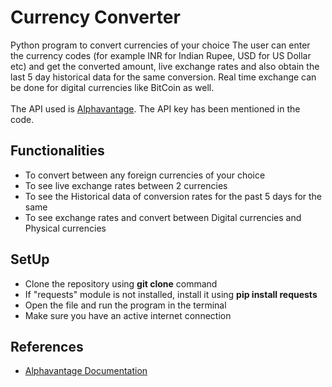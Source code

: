 # Currency Converter
Python program to convert currencies of your choice
The user can enter the currency codes (for example INR for Indian Rupee, USD for US Dollar etc) and get the converted amount, live exchange rates and also obtain the last 5 day historical data for the same conversion. Real time exchange can be done for digital currencies like BitCoin as well.
<br>
<br>
The API used is [Alphavantage](https://www.alphavantage.co/documentation/). The API key has been mentioned in the code.
## Functionalities
- To convert between any foreign currencies of your choice
- To see live exchange rates between 2 currencies
- To see the Historical data of conversion rates for the past 5 days for the same
- To see exchange rates and convert between Digital currencies and Physical currencies
## SetUp
- Clone the repository using **git clone** command
- If "requests" module is not installed, install it using **pip install requests**
- Open the file and run the program in the terminal
- Make sure you have an active internet connection
## References
- [Alphavantage Documentation](https://www.alphavantage.co/documentation/)

